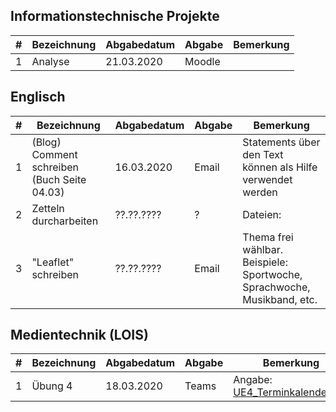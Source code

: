 ## Informationstechnische Projekte

| #      | Bezeichnung   | Abgabedatum | Abgabe | Bemerkung |
|--------|---------------|-------------|--------|-----------|
| 1      | Analyse       | 21.03.2020  | Moodle |           |

## Englisch

| # | Bezeichnung                                  | Abgabedatum | Abgabe | Bemerkung                                                               |
|---|----------------------------------------------|-------------|--------|-------------------------------------------------------------------------|
| 1 | (Blog) Comment schreiben (Buch Seite 04.03)  | 16.03.2020  | Email  | Statements über den Text können als Hilfe verwendet werden              |
| 2 | Zetteln durcharbeiten                        | ??.??.????  | ?      | Dateien:                                                                |
| 3 | "Leaflet" schreiben                          | ??.??.????  | Email  | Thema frei wählbar.<br>Beispiele: Sportwoche, Sprachwoche, Musikband, etc. |

## Medientechnik (LOIS)

| # | Bezeichnung | Abgabedatum | Abgabe | Bemerkung |
|---|-------------|-------------|--------|-----------|
| 1 | Übung 4     | 18.03.2020  | Teams  | Angabe: [UE4_Terminkalender.pdf](Medientechnik/UE4_Terminkalender.pdf)   |
